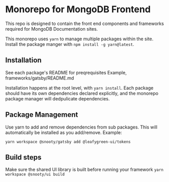 # Monorepo for MongoDB Frontend

This repo is designed to contain the front end components and frameworks required for MongoDB Documentation sites.

This monorepo uses `yarn` to manage multiple packages within the site. Install the package manger with `npm install -g yarn@latest`.

## Installation
See each package's README for preqrequisites
Example, frameworks/gatsby/README.md

Installation happens at the root level, with `yarn install`.
Each package should have its own dependencies declared explicitly, and the monorepo package manager will dedpulicate dependencies.

## Package Management
Use yarn to add and remove dependencies from sub packages. This will automatically be installed as you add/remove. Example:
```
yarn workspace @snooty/gatsby add @leafygreen-ui/tokens
```

## Build steps

Make sure the shared UI library is built before running your framework
`yarn workspace @snooty/ui build`